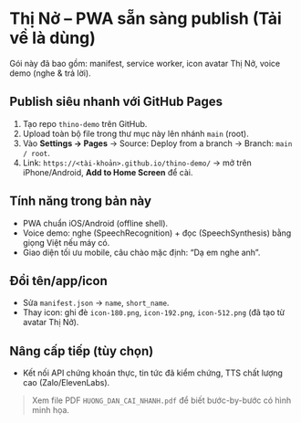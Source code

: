 # Thị Nở – PWA sẵn sàng publish (Tải về là dùng)
Gói này đã bao gồm: manifest, service worker, icon avatar Thị Nở, voice demo (nghe & trả lời).

## Publish siêu nhanh với GitHub Pages
1. Tạo repo `thino-demo` trên GitHub.
2. Upload toàn bộ file trong thư mục này lên nhánh `main` (root).
3. Vào **Settings → Pages** → Source: Deploy from a branch → Branch: `main / root`.
4. Link: `https://<tài-khoản>.github.io/thino-demo/` → mở trên iPhone/Android, **Add to Home Screen** để cài.

## Tính năng trong bản này
- PWA chuẩn iOS/Android (offline shell).
- Voice demo: nghe (SpeechRecognition) + đọc (SpeechSynthesis) bằng giọng Việt nếu máy có.
- Giao diện tối ưu mobile, câu chào mặc định: “Dạ em nghe anh”.

## Đổi tên/app/icon
- Sửa `manifest.json` → `name`, `short_name`.
- Thay icon: ghi đè `icon-180.png`, `icon-192.png`, `icon-512.png` (đã tạo từ avatar Thị Nở).

## Nâng cấp tiếp (tùy chọn)
- Kết nối API chứng khoán thực, tin tức đã kiểm chứng, TTS chất lượng cao (Zalo/ElevenLabs).

> Xem file PDF `HUONG_DAN_CAI_NHANH.pdf` để biết bước-by-bước có hình minh họa.
